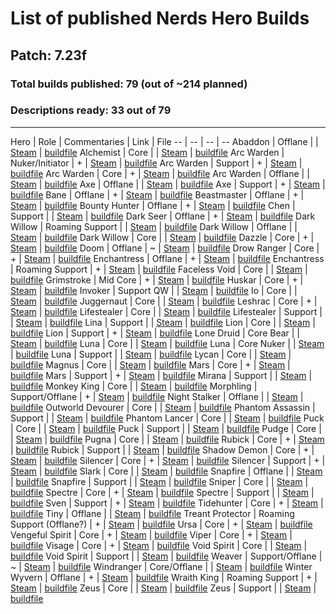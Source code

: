 # List of published Nerds Hero Builds

## Patch: 7.23f

### Total builds published: 79 (out of ~214 planned)

### Descriptions ready: 33 out of 79

---

Hero | Role | Commentaries | Link | File
-- | -- | -- | --
Abaddon | Offlane |  | [Steam](https://steamcommunity.com/sharedfiles/filedetails/?id=1941258158) | [buildfile](builds/abaddon_1576617440.build)
Alchemist | Core |  | [Steam](https://steamcommunity.com/sharedfiles/filedetails/?id=1826240453) | [buildfile](builds/alchemist_1533216412.build)
Arc Warden | Nuker/Initiator | + | [Steam](https://steamcommunity.com/sharedfiles/filedetails/?id=916406164) | [buildfile](builds/arc_warden_1517796471.build)
Arc Warden | Support | + | [Steam](https://steamcommunity.com/sharedfiles/filedetails/?id=814024669) | [buildfile](builds/arc_warden_1517796629.build)
Arc Warden | Core | + | [Steam](https://steamcommunity.com/sharedfiles/filedetails/?id=917504030) | [buildfile](builds/arc_warden_1517797391.build)
Arc Warden | Offlane |  | [Steam](https://steamcommunity.com/sharedfiles/filedetails/?id=1739729044) | [buildfile](builds/arc_warden_1517796471.build)
Axe | Offlane |  | [Steam](https://steamcommunity.com/sharedfiles/filedetails/?id=1941258331) | [buildfile](builds/axe_1576617452.build)
Axe | Support | + | [Steam](https://steamcommunity.com/sharedfiles/filedetails/?id=1941305305) | [buildfile](builds/axe_1576617680.build)
Bane | Offlane | + | [Steam](https://steamcommunity.com/sharedfiles/filedetails/?id=1190692799) | [buildfile](builds/bane_1509773602.build)
Beastmaster | Offlane | + | [Steam](https://steamcommunity.com/sharedfiles/filedetails/?id=1459274094) | [buildfile](builds/beastmaster_1528952182.build)
Bounty Hunter | Offlane | + | [Steam](https://steamcommunity.com/sharedfiles/filedetails/?id=1658890909) | [buildfile](builds/bounty_hunter_1549567475.build)
Chen | Support |  | [Steam](https://steamcommunity.com/sharedfiles/filedetails/?id=1288577137) | [buildfile](builds/chen_1515803189.build)
Dark Seer | Offlane | + | [Steam](https://steamcommunity.com/sharedfiles/filedetails/?id=1575855657) | [buildfile](builds/dark_seer_1543137404.build)
Dark Willow | Roaming Support |  | [Steam](http://steamcommunity.com/sharedfiles/filedetails/?id=1187400450) | [buildfile](builds/dark_willow_1509497468.build)
Dark Willow | Offlane |  | [Steam](https://steamcommunity.com/sharedfiles/filedetails/?id=1190695676) | [buildfile](builds/dark_willow_1509628818.build)
Dark Willow | Core |  | [Steam](https://steamcommunity.com/sharedfiles/filedetails/?id=1396923037) |  [buildfile](builds/dark_willow_1518900620.build)
Dazzle | Core | + | [Steam](https://steamcommunity.com/sharedfiles/filedetails/?id=1572131797) | [buildfile](builds/dazzle_1542820864.build)
Doom | Offlane | ~ | [Steam](https://steamcommunity.com/sharedfiles/filedetails/?id=1650678243) | [buildfile](builds/doom_bringer_1513111352.build)
Drow Ranger | Core | + | [Steam](https://steamcommunity.com/sharedfiles/filedetails/?id=1584779697) | [buildfile](builds/drow_ranger_1543541907.build)
Enchantress | Offlane | + | [Steam](https://steamcommunity.com/sharedfiles/filedetails/?id=704639984) | [buildfile](builds/enchantress_1517795534.build)
Enchantress | Roaming Support | + | [Steam](https://steamcommunity.com/sharedfiles/filedetails/?id=782292474) | [buildfile](builds/enchantress_1517796324.build)
Faceless Void | Core |  | [Steam](https://steamcommunity.com/sharedfiles/filedetails/?id=1879546300) | [buildfile](builds/faceless_void_1570126879.build)
Grimstroke | Mid Core | + | [Steam](https://steamcommunity.com/sharedfiles/filedetails/?id=1534949762) | [buildfile](builds/grimstroke_1535353295.build)
Huskar | Core | + | [Steam](https://steamcommunity.com/sharedfiles/filedetails/?id=1201608892) | [buildfile](builds/huskar_1510741181.build)
Invoker | Support QW |  | [Steam](https://steamcommunity.com/sharedfiles/filedetails/?id=1826258386) | [buildfile](builds/invoker_1564869408.build)
Io | Core |  | [Steam](https://steamcommunity.com/sharedfiles/filedetails/?id=1853146030) | [buildfile](builds/wisp_1558352911.build)
Juggernaut | Core |  | [Steam](https://steamcommunity.com/sharedfiles/filedetails/?id=1885726258) | [buildfile](builds/juggernaut_1570302806.build)
Leshrac | Core | + | [Steam](https://steamcommunity.com/sharedfiles/filedetails/?id=1401022207) | [buildfile](builds/leshrac_1525173582.build)
Lifestealer | Core |  | [Steam](https://steamcommunity.com/sharedfiles/filedetails/?id=1318136390) | [buildfile](builds/life_stealer_1520015205.build)
Lifestealer | Support |  | [Steam](https://steamcommunity.com/sharedfiles/filedetails/?id=1922924099) | [buildfile](builds/life_stealer_1574960315.build)
Lina | Support |  | [Steam](https://steamcommunity.com/sharedfiles/filedetails/?id=1879573325) | [buildfile](lina_1570128822.build)
Lion | Core |  | [Steam](https://steamcommunity.com/sharedfiles/filedetails/?id=1739757772) | [buildfile](builds/lion_1557685229.build)
Lion | Support | + | [Steam](https://steamcommunity.com/sharedfiles/filedetails/?id=1352342730) | [buildfile](builds/lion_1522866367.build)
Lone Druid | Core Bear |  | [Steam](https://steamcommunity.com/sharedfiles/filedetails/?id=1826260173) | [buildfile](builds/lone_druid_1564967821.build)
Luna | Core | | [Steam](https://steamcommunity.com/sharedfiles/filedetails/?id=1826278888) | [buildfile](builds/luna_1565039095.build)
Luna | Core Nuker | | [Steam](https://steamcommunity.com/sharedfiles/filedetails/?id=1826272526) | [buildfile](builds/luna_1565038649.build)
Luna | Support |  | [Steam](https://steamcommunity.com/sharedfiles/filedetails/?id=1826262090) | [buildfile](builds/luna_1550925602.build)
Lycan | Core |  | [Steam](https://steamcommunity.com/sharedfiles/filedetails/?id=1885725635) | [buildfile](builds/lycan_1570651552.build)
Magnus | Core |  | [Steam](https://steamcommunity.com/sharedfiles/filedetails/?id=1928873072) | [buildfile](builds/magnataur_1575536994.build)
Mars | Core | + | [Steam](https://steamcommunity.com/sharedfiles/filedetails/?id=1674151420) | [buildfile](builds/mars_1551812621.build)
Mars | Support | + | [Steam](https://steamcommunity.com/sharedfiles/filedetails/?id=1674165875) | [buildfile](builds/mars_1551813312.build)
Mirana | Support |  | [Steam](https://steamcommunity.com/sharedfiles/filedetails/?id=1859824958) | [buildfile](builds/mirana_1568051607.build)
Monkey King | Core |  | [Steam](https://steamcommunity.com/sharedfiles/filedetails/?id=1859824659) | [buildfile](builds/monkey_king_1565584957.build)
Morphling | Support/Offlane | + | [Steam](https://steamcommunity.com/sharedfiles/filedetails/?id=916801192) | [buildfile](builds/morphling_1517800581.build)
Night Stalker | Offlane |  | [Steam](https://steamcommunity.com/sharedfiles/filedetails/?id=1859825400) | [buildfile](builds/night_stalker_1568122408.build)
Outworld Devourer | Core |  | [Steam](https://steamcommunity.com/sharedfiles/filedetails/?id=1885725152) | [buildfile](builds/obsidian_destroyer_1570301605.build)
Phantom Assassin | Support |  | [Steam](https://steamcommunity.com/sharedfiles/filedetails/?id=1853144623) | [buildfile](builds/phantom_assassin_1560009568.build)
Phantom Lancer | Core |  | [Steam](https://steamcommunity.com/sharedfiles/filedetails/?id=1885724445) | [buildfile](builds/phantom_lancer_1570302386.build)
Puck | Core |  | [Steam](https://steamcommunity.com/sharedfiles/filedetails/?id=1929848853) | [buildfile](builds/puck_1575644211.build) 
Puck | Support |  | [Steam](https://steamcommunity.com/sharedfiles/filedetails/?id=1929843422) | [buildfile](builds/puck_1575643754.build) 
Pudge | Core |  | [Steam](https://steamcommunity.com/sharedfiles/filedetails/?id=1750985856) | [buildfile](builds/pudge_1558353431.build)
Pugna | Core |  | [Steam](https://steamcommunity.com/sharedfiles/filedetails/?id=1853143269) | [buildfile](builds/pugna_1565377769.build)
Rubick | Core | + | [Steam](https://steamcommunity.com/sharedfiles/filedetails/?id=1609326506) | [buildfile](builds/rubick_1544208773.build)
Rubick | Support |  | [Steam](https://steamcommunity.com/sharedfiles/filedetails/?id=1885723430) | [buildfile](builds/rubick_1569375830.build)
Shadow Demon | Core | + | [Steam](https://steamcommunity.com/sharedfiles/filedetails/?id=1609337231) | [buildfile](builds/shadow_demon_1537995516.build)
Silencer | Core | + | [Steam](https://steamcommunity.com/sharedfiles/filedetails/?id=917140515) | [buildfile](builds/silencer_1517799768.build)
Silencer | Support | + | [Steam](https://steamcommunity.com/sharedfiles/filedetails/?id=905824211) | [buildfile](builds/silencer_1517799859.build)
Slark | Core |  | [Steam](https://steamcommunity.com/sharedfiles/filedetails/?id=1879560305) | [buildfile](slark_1570127907.build)
Snapfire | Offlane |  | [Steam](https://steamcommunity.com/sharedfiles/filedetails/?id=1923630478) | [buildfile](builds/snapfire_1574954060.build)
Snapfire | Support |  | [Steam](https://steamcommunity.com/sharedfiles/filedetails/?id=1922972240) | [buildfile](builds/snapfire_1574954067.build)
Sniper | Core |  | [Steam](https://steamcommunity.com/sharedfiles/filedetails/?id=1879536271) | [buildfile](builds/sniper_1570126171.build)
Spectre | Core | + | [Steam](https://steamcommunity.com/sharedfiles/filedetails/?id=836049799) | [buildfile](builds/spectre_1517799392.build)
Spectre | Support |  | [Steam](https://steamcommunity.com/sharedfiles/filedetails/?id=1739726188) | [buildfile](builds/spectre_1557683534.build)
Sven | Support | + | [Steam](https://steamcommunity.com/sharedfiles/filedetails/?id=1594812320) | [buildfile](builds/sven_1534870569.build)
Tidehunter | Core | + | [Steam](https://steamcommunity.com/sharedfiles/filedetails/?id=1593487437) | [buildfile](builds/tidehunter_1543397847.build)
Tiny | Offlane |  | [Steam](https://steamcommunity.com/sharedfiles/filedetails/?id=1201609040) | [buildfile](builds/tiny_1510740604.build)
Treant Protector | Roaming Support (Offlane?) | + | [Steam](https://steamcommunity.com/sharedfiles/filedetails/?id=917506257) | [buildfile](builds/treant_1517797778.build)
Ursa | Core | + | [Steam](https://steamcommunity.com/sharedfiles/filedetails/?id=1472044989) | [buildfile](builds/ursa_1532975264.build)
Vengeful Spirit | Core | + | [Steam](http://steamcommunity.com/sharedfiles/filedetails/?id=906051803) | [buildfile](builds/vengefulspirit_1517800254.build)
Viper | Core | + | [Steam](https://steamcommunity.com/sharedfiles/filedetails/?id=1669280746) | [buildfile](builds/viper_1551201914.build)
Visage | Core | + | [Steam](http://steamcommunity.com/sharedfiles/filedetails/?id=836044023) | [buildfile](builds/visage_1517798650.build)
Void Spirit | Core |  | [Steam](https://steamcommunity.com/sharedfiles/filedetails/?id=1921591322) | [buildfile](builds/void_spirit_1574795637.build)
Void Spirit | Support |  | [Steam](https://steamcommunity.com/sharedfiles/filedetails/?id=1921841646) | [buildfile](builds/void_spirit_1574826440.build)
Weaver | Support/Offlane | ~ | [Steam](http://steamcommunity.com/sharedfiles/filedetails/?id=814033002) | [buildfile](builds/weaver_1517797555.build)
Windranger | Core/Offlane |  | [Steam](https://steamcommunity.com/sharedfiles/filedetails/?id=1885697295) | [buildfile](builds/windrunner_1570301129.build)
Winter Wyvern | Offlane | + | [Steam](http://steamcommunity.com/sharedfiles/filedetails/?id=1201608995) | [buildfile](builds/winter_wyvern_1510588707.build)
Wraith King | Roaming Support | + | [Steam](https://steamcommunity.com/sharedfiles/filedetails/?id=1319304803) | [buildfile](builds/skeleton_king_1519942536.build)
Zeus | Core |  | [Steam](https://steamcommunity.com/sharedfiles/filedetails/?id=1826263668) | [buildfile](builds/zuus_1564965385.build)
Zeus | Support |  | [Steam](https://steamcommunity.com/sharedfiles/filedetails/?id=1826265178) | [buildfile](builds/zuus_1564965679.build)
